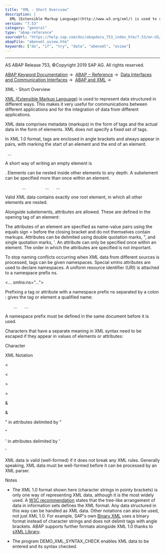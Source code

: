 ```yaml
---
title: "XML - Short Overview"
description: |
  XML (Extensible Markup Language)(http://www.w3.org/xml/) is used to represent data structured in different ways. This makes it very useful for communications between different applications and for the integration of data from different applications. XML data comprises metadata (markups) in the for
version: "7.53"
category: "general"
type: "abap-reference"
sourceUrl: "https://help.sap.com/doc/abapdocu_753_index_htm/7.53/en-US/abenxml_oview.htm"
abapFile: "abenxml_oview.htm"
keywords: ["do", "if", "try", "data", "abenxml", "oview"]
---
```


* * *

AS ABAP Release 753, ©Copyright 2019 SAP AG. All rights reserved.

[ABAP Keyword Documentation](https://help.sap.com/doc/abapdocu_753_index_htm/7.53/en-US/abenabap.htm) →  [ABAP − Reference](https://help.sap.com/doc/abapdocu_753_index_htm/7.53/en-US/abenabap_reference.htm) →  [Data Interfaces and Communication Interfaces](https://help.sap.com/doc/abapdocu_753_index_htm/7.53/en-US/abenabap_data_communication.htm) →  [ABAP and XML](https://help.sap.com/doc/abapdocu_753_index_htm/7.53/en-US/abenabap_xml.htm) → 

XML - Short Overview

[XML (Extensible Markup Language)](http://www.w3.org/xml/) is used to represent data structured in different ways. This makes it very useful for communications between different applications and for the integration of data from different applications.

XML data comprises metadata (markups) in the form of tags and the actual data in the form of elements. XML does not specify a fixed set of tags.

In XML 1.0 format, tags are enclosed in angle brackets and always appear in pairs, with <tag> marking the start of an element and </tag> the end of an element.

<tag>
  ...
</tag>

A short way of writing an empty element <tag></tag> is

<tag />

. Elements can be nested inside other elements to any depth. A subelement can be specified more than once within an element.

<tag>
  <tag1>
    <tag2>
      ...
    </tag2>
  </tag1>
  <tag1>
    ...
  </tag1>
  ...
</tag>

Valid XML data contains exactly one root element, in which all other elements are nested.

Alongside subelements, attributes are allowed. These are defined in the opening tag of an element:

<tag attribute="...">

The attributes of an element are specified as name-value pairs using the equals sign \= before the closing bracket and do not themselves contain markups. Attributes can be delimited using double quotation marks, ", and single quotation marks, '. An attribute can only be specified once within an element. The order in which the attributes are specified is not important.

To stop naming conflicts occurring when XML data from different sources is processed, tags can be given namespaces. Special xmlns attributes are used to declare namespaces. A uniform resource identifier (URI) is attached to a namespace prefix ns.

<... xmlns:ns="...">

Prefixing a tag or attribute with a namespace prefix ns separated by a colon : gives the tag or element a qualified name:

<tag xmlns:ns="...">
  <ns:tag ns:attribute="...">
    ...
  </ns:tag>
  ...
</tag>

A namespace prefix must be defined in the same document before it is used.

Characters that have a separate meaning in XML syntax need to be escaped if they appear in values of elements or attributes:

Character

XML Notation

<

&lt;

\>

&gt;

&

&amp;

" in attributes delimited by "

&quot;

' in attributes delimited by '

&apos;

XML data is valid (well-formed) if it does not break any XML rules. Generally speaking, XML data must be well-formed before it can be processed by an XML parser.

Notes

-   The XML 1.0 format shown here (character strings in pointy brackets) is only one way of representing XML data, although it is the most widely used. A [W3C recommendation](http://www.w3.org/tr/xml-infoset/) states that the tree-like arrangement of data in information sets defines the XML format. Any data structured in this way can be handled as XML data. Other notations can also be used, not just XML 1.0. For example, SAP's own [Binary XML](https://help.sap.com/doc/abapdocu_753_index_htm/7.53/en-US/abenbinary_xml_glosry.htm "Glossary Entry") uses a binary format instead of character strings and does not delimit tags with angle brackets. ABAP supports further formats alongside XML 1.0 thanks to [sXML Library](https://help.sap.com/doc/abapdocu_753_index_htm/7.53/en-US/abenabap_sxml_lib.htm).

-   The program DEMO\_XML\_SYNTAX\_CHECK enables XML data to be entered and its syntax checked.